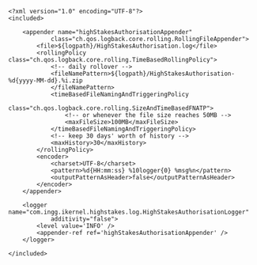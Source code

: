     <?xml version="1.0" encoding="UTF-8"?>
    <included>

        <appender name="highStakesAuthorisationAppender"
                class="ch.qos.logback.core.rolling.RollingFileAppender">
            <file>${logpath}/HighStakesAuthorisation.log</file>
            <rollingPolicy class="ch.qos.logback.core.rolling.TimeBasedRollingPolicy">
                <!-- daily rollover -->
                <fileNamePattern>${logpath}/HighStakesAuthorisation-%d{yyyy-MM-dd}.%i.zip
                </fileNamePattern>
                <timeBasedFileNamingAndTriggeringPolicy
                        class="ch.qos.logback.core.rolling.SizeAndTimeBasedFNATP">
                    <!-- or whenever the file size reaches 50MB -->
                    <maxFileSize>100MB</maxFileSize>
                </timeBasedFileNamingAndTriggeringPolicy>
                <!-- keep 30 days' worth of history -->
                <maxHistory>30</maxHistory>
            </rollingPolicy>
            <encoder>
                <charset>UTF-8</charset>
                <pattern>%d{HH:mm:ss} %10logger{0} %msg%n</pattern>
                <outputPatternAsHeader>false</outputPatternAsHeader>
            </encoder>
        </appender>

        <logger name="com.ingg.ikernel.highstakes.log.HighStakesAuthorisationLogger"
                additivity="false">
            <level value='INFO' />
            <appender-ref ref='highStakesAuthorisationAppender' />
        </logger>

    </included>
